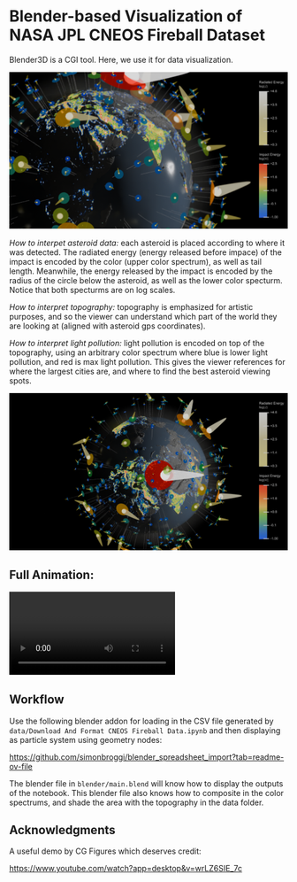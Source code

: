 # Blender-based Visualization of NASA JPL CNEOS Fireball Dataset

Blender3D is a CGI tool. Here, we use it for data visualization.

![still image demo 1](blender/output/still.001.png)

*How to interpet asteroid data:* each asteroid is placed according to where it was detected. The radiated energy (energy released before impace) of the impact is encoded by the color (upper color spectrum), as well as tail length. Meanwhile, the energy released by the impact is encoded by the radius of the circle below the asteroid, as well as the lower color specturm. Notice that both specturms are on log scales.

*How to interpret topography:* topography is emphasized for artistic purposes, and so the viewer can understand which part of the world they are looking at (aligned with asteroid gps coordinates).

*How to interpret light pollution:* light pollution is encoded on top of the topography, using an arbitrary color spectrum where blue is lower light pollution, and red is max light pollution. This gives the viewer references for where the largest cities are, and where to find the best asteroid viewing spots.

![still image demo 2](blender/output/still.002.png)

## Full Animation:
![blender animation](blender/output/orbit.001/output0001-0100.mp4)

## Workflow
Use the following blender addon for loading in the CSV file generated by `data/Download And Format CNEOS Fireball Data.ipynb` and then displaying as particle system using geometry nodes:

https://github.com/simonbroggi/blender_spreadsheet_import?tab=readme-ov-file

The blender file in `blender/main.blend` will know how to display the outputs of the notebook. This blender file also knows how to composite in the color spectrums, and shade the area with the topography in the data folder.

## Acknowledgments

A useful demo by CG Figures which deserves credit:

https://www.youtube.com/watch?app=desktop&v=wrLZ6SIE_7c

